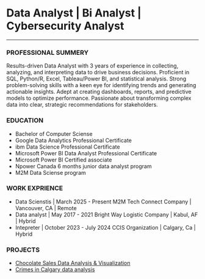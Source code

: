 # Data Analyst | Bi Analyst | Cybersecurity Analyst
------------------------------------------------
### PROFESSIONAL SUMMERY
  Results-driven Data Analyst with 3 years of experience in collecting, analyzing, and interpreting data to drive business decisions. Proficient in SQL, Python/R, Excel,       Tableau/Power BI, and statistical analysis. Strong problem-solving skills with a keen eye for identifying trends and generating actionable insights. Adept at creating dashboards, reports, and predictive models to optimize performance. Passionate about transforming complex data into clear, strategic recommendations for stakeholders.

### EDUCATION
+ Bachelor of Computer Sciense
+ Google Data Analytics Professional Certificate
+ ibm Data Science Professional Certificate
+ Microsoft Power BI Data Analyst Professional Certificate
+ Microsoft Power BI Certified associate
+ Npower Canada 6 months junior data analyst program
+ M2M Data Sciense program 


###   WORK EXPRIENCE
+  Data Scienstis | March 2025 - Present
M2M Tech Connect Company | Vancouver, CA | Remote 
+ Data analyst | May 2017 - 2021
Bright Way Logistic Company | Kabul, AF | Hybrid
+ Intepreter | October 2023 - July 2024
CCIS Organization | Calgary, Ca | Hybrid


### PROJECTS
+ <a href= "https://github.com/eemalzazaii/Chocolate-sales-analysis">Chocolate Sales Data Analysis & Visualization</a>
+ <a href= "https://github.com/eemalzazaii/Calgary_Crimes_Data_analysis_Excel">Crimes in Calgary data analysis</a>
